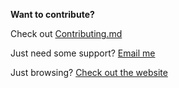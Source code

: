 **Want to contribute?**

Check out [Contributing.md](CONTRIBUTING.md)

Just need some support? [Email me](mailto:redyetidev@gmail.com?subject=Terminal%20Tools)

Just browsing? [Check out the website](https://tt.js.org)
